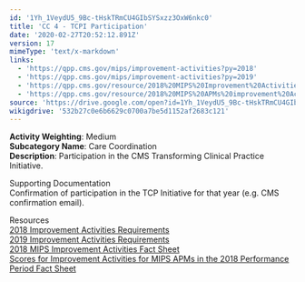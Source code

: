 ```yaml
---
id: '1Yh_1VeydU5_9Bc-tHskTRmCU4GIbSYSxzz3OxW6nkc0'
title: 'CC 4 - TCPI Participation'
date: '2020-02-27T20:52:12.891Z'
version: 17
mimeType: 'text/x-markdown'
links:
  - 'https://qpp.cms.gov/mips/improvement-activities?py=2018'
  - 'https://qpp.cms.gov/mips/improvement-activities?py=2019'
  - 'https://qpp.cms.gov/resource/2018%20MIPS%20Improvement%20Activities%20Fact%20Sheet'
  - 'https://qpp.cms.gov/resource/2018%20MIPS%20APMs%20improvement%20Activities%20scores%20fact%20sheet'
source: 'https://drive.google.com/open?id=1Yh_1VeydU5_9Bc-tHskTRmCU4GIbSYSxzz3OxW6nkc0'
wikigdrive: '532b27c0e6b6629c0700a7be5d1152af2683c121'
---
```





**Activity Weighting**: Medium  
**Subcategory Name**: Care Coordination  
**Description**: Participation in the CMS Transforming Clinical Practice Initiative.




Supporting Documentation  
Confirmation of participation in the TCP Initiative for that year (e.g. CMS confirmation email).




Resources  
[2018 Improvement Activities Requirements](https://qpp.cms.gov/mips/improvement-activities?py=2018)  
[2019 Improvement Activities Requirements](https://qpp.cms.gov/mips/improvement-activities?py=2019)  
[2018 MIPS Improvement Activities Fact Sheet](https://qpp.cms.gov/resource/2018%20MIPS%20Improvement%20Activities%20Fact%20Sheet)  
[Scores for Improvement Activities for MIPS APMs in the 2018 Performance Period Fact Sheet](https://qpp.cms.gov/resource/2018%20MIPS%20APMs%20improvement%20Activities%20scores%20fact%20sheet)
